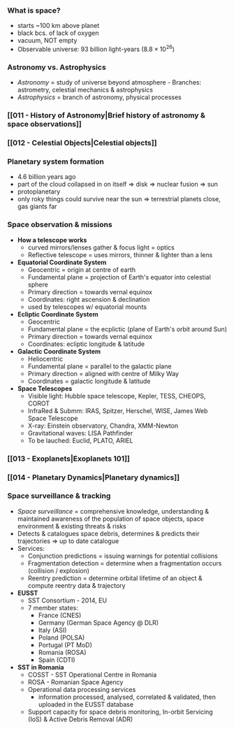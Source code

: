 ### What is space?
- starts ~100 km above planet
- black bcs. of lack of oxygen
- vacuum, NOT empty
- Observable universe: 93 billion light-years ($8.8 \times 10^{26}$)

### Astronomy vs. Astrophysics
- *Astronomy* = study of universe beyond atmosphere
		- Branches: astrometry, celestial mechanics & astrophysics
- *Astrophysics* = branch of astronomy, physical processes

### [[011 - History of Astronomy|Brief history of astronomy & space observations]]

### [[012 - Celestial Objects|Celestial objects]]

### Planetary system formation
- 4.6 billion years ago
- part of the cloud collapsed in on itself => disk => nuclear fusion => sun
- protoplanetary
- only roky things could survive near the sun => terrestrial planets close, gas giants far

### Space observation & missions
- **How a telescope works**
	- curved mirrors/lenses gather & focus light = optics
	- Reflective telescope = uses mirrors, thinner & lighter than a lens
- **Equatorial Coordinate System**
	- Geocentric = origin at centre of earth
	- Fundamental plane = projection of Earth's equator into celestial sphere
	- Primary direction = towards vernal equinox
	- Coordinates: right ascension & declination
	- used by telescopes w/ equatorial mounts
- **Ecliptic Coordinate System**
	- Geocentric
	- Fundamental plane = the ecplictic (plane of Earth's orbit around Sun)
	- Primary direction = towards vernal equinox
	- Coordinates: ecliptic longitude & latitude
- **Galactic Coordinate System**
	- Heliocentric
	- Fundamental plane = parallel to the galactic plane
	- Primary direction = aligned with centre of Milky Way
	- Coordinates = galactic longitude & latitude
- **Space Telescopes**
	- Visible light: Hubble space telescope, Kepler, TESS, CHEOPS, COROT
	- InfraRed & Submm: IRAS, Spitzer, Herschel, WISE, James Web Space Telescope
	- X-ray: Einstein observatory, Chandra, XMM-Newton
	- Gravitational waves: LISA Pathfinder
	- To be lauched: Euclid, PLATO, ARIEL

### [[013 - Exoplanets|Exoplanets 101]]

### [[014 - Planetary Dynamics|Planetary dynamics]]

### Space surveillance & tracking
- *Space surveillance* = comprehensive knowledge, understanding & maintained awareness of the population of space objects, space environment & existing threats & risks
- Detects & catalogues space debris, determines & predicts their trajectories => up to date catalogue
- Services:
	- Conjunction predictions = issuing warnings for potential collisions
	- Fragmentation detection = determine when a fragmentation occurs (collision / explosion)
	- Reentry prediction = determine orbital lifetime of an object & compute reentry data & trajectory
- **EUSST**
	- SST Consortium - 2014, EU
	- 7 member states:
		- France (CNES)
		- Germany (German Space Agency @ DLR)
		- Italy (ASI)
		- Poland (POLSA)
		- Portugal (PT MoD)
		- Romania (ROSA)
		- Spain (CDTI)
- **SST in Romania**
	- COSST - SST Operational Centre in Romania
	- ROSA - Romanian Space Agency
	- Operational data processing services
		- information processed, analysed, correlated & validated, then uploaded in the EUSST database
	- Support capacity for space debris monitoring, In-orbit Servicing (IoS) & Active Debris Removal (ADR)